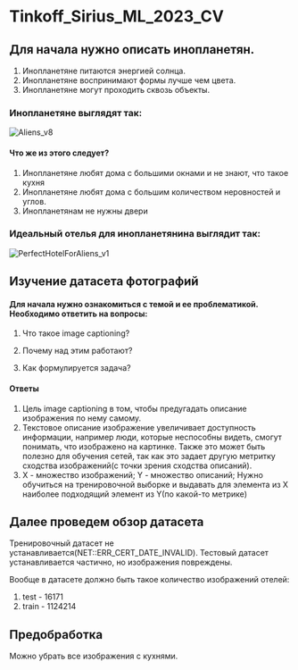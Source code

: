 # Tinkoff_Sirius_ML_2023_CV

## Для начала нужно описать инопланетян.


1. Инопланетяне питаются энергией солнца.
2. Инопланетяне воспринимают формы лучше чем цвета.
3. Инопланетяне могут проходить сквозь объекты.

### Инопланетяне выглядят так:

![Aliens_v8](https://github.com/Rodnik05/Tinkoff_Sirius_ML_2023_CV/assets/89382155/de20c491-c614-4913-ad3a-1b72a81567a0)


#### Что же из этого следует?

1. Инопланетяне любят дома с большими окнами и не знают, что такое кухня
2. Инопланетяне любят дома с большим количеством неровностей и углов.
3. Инопланетянам не нужны двери


### Идеальный отелья для инопланетянина выглядит так:

![PerfectHotelForAliens_v1](https://github.com/Rodnik05/Tinkoff_Sirius_ML_2023_CV/assets/89382155/3dc4572d-e5b9-4e41-b436-eb918aad5b28)



## Изучение датасета фотографий

#### Для начала нужно ознакомиться с темой и ее проблематикой. Необходимо ответить на вопросы:

1. Что такое image captioning?

2. Почему над этим работают?

3. Как формулируется задача?

#### Ответы

1. Цель image captioning в том, чтобы предугадать описание изображения по нему самому.
2. Текстовое описание изображение увеличивает доступность информации, например люди, которые неспособны видеть, смогут понимать, что изображено на картинке. Также это может быть полезно для обучения сетей, так как это задает другую метритку сходства изображений(с точки зрения сходства описаний).
3. X - множество изображений;
  Y - множество описаний;
  Нужно обучиться на тренировочной выборке и выдавать для элемента из X наиболее подходящий элемент из Y(по какой-то метрике)


## Далее проведем обзор датасета

Тренировочный датасет не устанавливается(NET::ERR_CERT_DATE_INVALID).
Тестовый датасет устанавливается частично, но изображения повреждены.

Вообще в датасете должно быть такое количество изображений отелей:
1. test - 16171
2. train - 1124214

## Предобработка
Можно убрать все изображения с кухнями.
